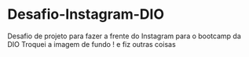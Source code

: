 # Desafio-Instagram-DIO
Desafio de projeto para fazer a frente do Instagram para o bootcamp da DIO
Troquei a imagem de fundo ! e fiz outras coisas
